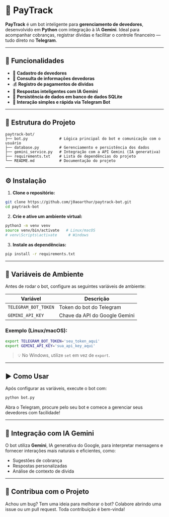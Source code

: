 # 💸 PayTrack

**PayTrack** é um bot inteligente para **gerenciamento de devedores**, desenvolvido em **Python** com integração à IA **Gemini**. Ideal para acompanhar cobranças, registrar dívidas e facilitar o controle financeiro — tudo direto no **Telegram**.

---

## 🚀 Funcionalidades

* 📌 **Cadastro de devedores**
* 🔎 **Consulta de informações devedoras**
* 💰 **Registro de pagamentos de dívidas**
* 🤖 **Respostas inteligentes com IA Gemini**
* 💾 **Persistência de dados em banco de dados SQLite**
* 💬 **Interação simples e rápida via Telegram Bot**

---

## 📁 Estrutura do Projeto

```
paytrack-bot/
├── bot.py              # Lógica principal do bot e comunicação com o usuário
├── database.py         # Gerenciamento e persistência dos dados
├── gemini_service.py   # Integração com a API Gemini (IA generativa)
├── requirements.txt    # Lista de dependências do projeto
└── README.md           # Documentação do projeto
```

---

## ⚙️ Instalação

1. **Clone o repositório:**

```bash
git clone https://github.com/j0aoarthur/paytrack-bot.git
cd paytrack-bot
```

2. **Crie e ative um ambiente virtual:**

```bash
python3 -m venv venv
source venv/bin/activate   # Linux/macOS
# venv\Scripts\activate     # Windows
```

3. **Instale as dependências:**

```bash
pip install -r requirements.txt
```

---

## 🔐 Variáveis de Ambiente

Antes de rodar o bot, configure as seguintes variáveis de ambiente:

| Variável             | Descrição                     |
| -------------------- | ----------------------------- |
| `TELEGRAM_BOT_TOKEN` | Token do bot do Telegram      |
| `GEMINI_API_KEY`     | Chave da API do Google Gemini |

### Exemplo (Linux/macOS):

```bash
export TELEGRAM_BOT_TOKEN='seu_token_aqui'
export GEMINI_API_KEY='sua_api_key_aqui'
```

> 💡 No Windows, utilize `set` em vez de `export`.

---

## ▶️ Como Usar

Após configurar as variáveis, execute o bot com:

```bash
python bot.py
```

Abra o Telegram, procure pelo seu bot e comece a gerenciar seus devedores com facilidade!

---

## 🧠 Integração com IA Gemini

O bot utiliza **Gemini**, IA generativa do Google, para interpretar mensagens e fornecer interações mais naturais e eficientes, como:

* Sugestões de cobrança
* Respostas personalizadas
* Análise de contexto de dívida

---

## 📌 Contribua com o Projeto

Achou um bug? Tem uma ideia para melhorar o bot? Colabore abrindo uma issue ou um pull request. Toda contribuição é bem-vinda!
